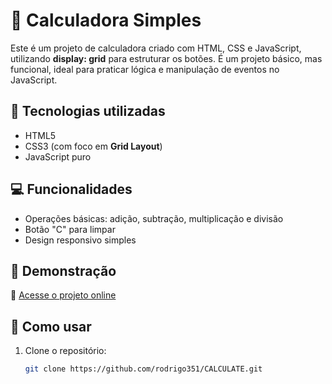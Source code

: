 # 🧮 Calculadora Simples

Este é um projeto de calculadora criado com HTML, CSS e JavaScript, utilizando **display: grid** para estruturar os botões. É um projeto básico, mas funcional, ideal para praticar lógica e manipulação de eventos no JavaScript.

## 🚀 Tecnologias utilizadas

- HTML5
- CSS3 (com foco em **Grid Layout**)
- JavaScript puro

## 💻 Funcionalidades

- Operações básicas: adição, subtração, multiplicação e divisão
- Botão "C" para limpar
- Design responsivo simples

## 📸 Demonstração

🔗 [Acesse o projeto online](https://rodrigo351.github.io/CALCULATE/)

## 📁 Como usar

1. Clone o repositório:
   ```bash
   git clone https://github.com/rodrigo351/CALCULATE.git
